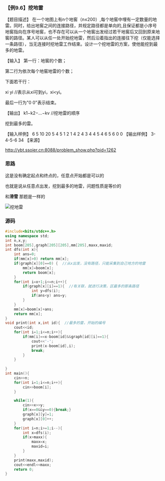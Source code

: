 ### 【例9.6】挖地雷

【题目描述】
在一个地图上有n个地窖（n≤200）,每个地窖中埋有一定数量的地雷。同时，给出地窖之间的连接路径，并规定路径都是单向的,且保证都是小序号地窖指向在序号地窖，也不存在可以从一个地窖出发经过若干地窖后又回到原来地窖的路径。某人可以从任一处开始挖地雷，然后沿着指出的连接往下挖（仅能选择一条路径），当无连接时挖地雷工作结束。设计一个挖地雷的方案，使他能挖到最多的地雷。

【输入】
第一行：地窖的个数；

第二行为依次每个地窖地雷的个数；

下面若干行：

xi yi   //表示从xi可到yi，xi<yi。

最后一行为"0 0"表示结束。

【输出】
k1−k2−…−kv    //挖地雷的顺序

挖到最多的雷。

【输入样例】
6
5 10 20 5 4 5
1 2
1 4
2 4
3 4
4 5
4 6
5 6
0 0
【输出样例】
3-4-5-6
34
【来源】

http://ybt.ssoier.cn:8088/problem_show.php?pid=1262

### 思路

这是没有确定起点和终点的，任意点开始都是可以的

也就是说从任意点出发，挖到最多的地雷，问题性质是等价的

和**滑雪** 那题是一样的 

![挖地雷](D:\mybook\dp\DAG上的动态规划\挖地雷.png)

### 源码

```c++
#include<bits/stdc++.h>
using namespace std;
int n,x,y;
int boom[205],graph[205][205],mm[205],maxx,maxid;
int dfs(int x){
	int ans=0;
	if(mm[x]>0) return mm[x];
	if(graph[x][0]==0) {  //从x出发，没有路径，只能采集到自己地方的地雷
		mm[x]=boom[x];
		return boom[x];
	}
	for(int i=x+1;i<=n;i++){
		if(graph[x][i]==1){  //有关联，就进行决策，区最多的那条路径
			int y=dfs(i);
			if(ans<y) ans=y;
		}
	}
	mm[x]=boom[x]+ans;
	return mm[x];
}
void print(int x,int id){  //最多的雷，开始的编号
	cout<<id;
	for(int i=1;i<=n;i++){
		if(mm[i]==x-boom[id]&&graph[id][i]==1){
			cout<<'-';
			print(x-boom[id],i);
			break;
		}
	}
	
}
int main(){
	cin>>n;
	for(int i=1;i<=n;i++){
		cin>>boom[i];
	}

	while(1){
		cin>>x>>y;
		if(x==0&&y==0){break;}
		graph[x][y]=1;
		graph[x][0]++;
	}
	for(int i=n;i>=1;i--){
		int x=dfs(i);
		if(x>maxx){
			maxx=x;
			maxid=i;
		}
	}
	print(maxx,maxid);
	cout<<endl<<maxx;
	return 0;
}
```

